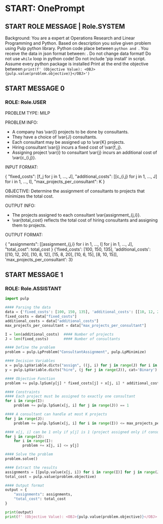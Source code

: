 # START: OnePrompt 
## START ROLE MESSAGE | Role.SYSTEM 
Background: You are a expert at Operations Research and Linear Programming and Python. Based on description you solve given problem using Pulp python library. Python code place between ```python and ```. You receive the data in json format between: <DATA></DATA>. Do not change data format! Do not use `while` loop in python code! Do not include 'pip install' in script. Assume every python package is installed Print at the end the objective between <OBJ></OBJ> `print(f' (Objective Value): <OBJ>{pulp.value(problem.objective)}</OBJ>')`  
## START MESSAGE 0 
### ROLE: Role.USER
<DESCRIPTION>
PROBLEM TYPE: MILP

PROBLEM INFO:

- A company has \var{I} projects to be done by consultants.
- They have a choice of \var{J} consultants.
- Each consultant may be assigned up to \var{K} projects. 
- Hiring consultant \var{j} incurs a fixed cost of \var{f_j}.
- Assigning project \var{i} to consultant \var{j} incurs an additional cost of \var{c_{i,j}}.

INPUT FORMAT: 

{
    "fixed_costs": [f_j for j in 1, ..., J],
    "additional_costs": [[c_{i,j} for j in 1, ..., J] for i in 1, ..., I],
    "max_projects_per_consultant": K
}

OBJECTIVE: Determine the assignment of consultants to projects that minimizes the total cost.

OUTPUT INFO:

- The projects assigned to each consultant \var{assignment_{j,i}}.
- \var{total_cost} reflects the total cost of hiring consultants and assigning them to projects.

OUTPUT FORMAT:

{
    "assignments": [[assignment_{j,i} for i in 1, ..., I] for j in 1, ..., J],
    "total_cost": total_cost
}
</DESCRIPTION>
<DATA>
{'fixed_costs': [100, 150, 135], 'additional_costs': [[10, 12, 20], [10, 8, 12], [15, 8, 20], [10, 6, 15], [8, 10, 15]], 'max_projects_per_consultant': 3}</DATA>


## START MESSAGE 1 
### ROLE: Role.ASSISTANT
```python
import pulp

#### Parsing the data
data = {'fixed_costs': [100, 150, 135], 'additional_costs': [[10, 12, 20], [10, 8, 12], [15, 8, 20], [10, 6, 15], [8, 10, 15]], 'max_projects_per_consultant': 3}
fixed_costs = data["fixed_costs"]
additional_costs = data["additional_costs"]
max_projects_per_consultant = data["max_projects_per_consultant"]

I = len(additional_costs)  #### Number of projects
J = len(fixed_costs)       #### Number of consultants

#### Define the problem
problem = pulp.LpProblem("ConsultantAssignment", pulp.LpMinimize)

#### Decision Variables
x = pulp.LpVariable.dicts("assign", ((j, i) for j in range(J) for i in range(I)), cat='Binary')
y = pulp.LpVariable.dicts("hire", (j for j in range(J)), cat='Binary')

#### Objective Function
problem += pulp.lpSum(y[j] * fixed_costs[j] + x[j, i] * additional_costs[i][j] for j in range(J) for i in range(I))

#### Constraints
#### Each project must be assigned to exactly one consultant
for i in range(I):
    problem += pulp.lpSum(x[j, i] for j in range(J)) == 1

#### A consultant can handle at most K projects
for j in range(J):
    problem += pulp.lpSum(x[j, i] for i in range(I)) <= max_projects_per_consultant

#### x[j, i] can be 1 only if y[j] is 1 (project assigned only if consultant is hired)
for j in range(J):
    for i in range(I):
        problem += x[j, i] <= y[j]

#### Solve the problem
problem.solve()

#### Extract the results
assignments = [[pulp.value(x[j, i]) for i in range(I)] for j in range(J)]
total_cost = pulp.value(problem.objective)

#### Output format
output = {
    "assignments": assignments,
    "total_cost": total_cost
}

print(output)
print(f' (Objective Value): <OBJ>{pulp.value(problem.objective)}</OBJ>')
```

